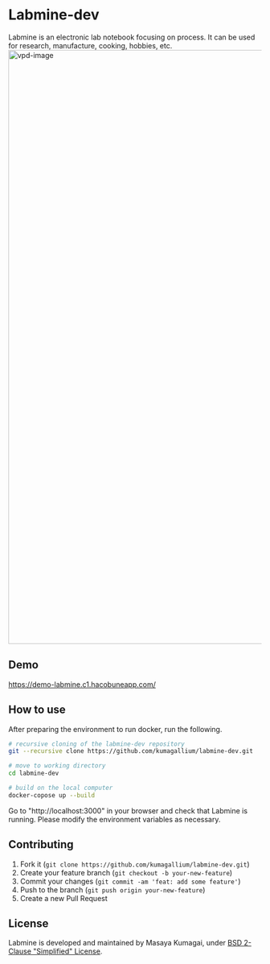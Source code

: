 # Labmine-dev
Labmine is an electronic lab notebook focusing on process.
It can be used for research, manufacture, cooking, hobbies, etc.
<img width="1180" alt="vpd-image" src="front/doc/images/Curry_Process.png">

## Demo 
https://demo-labmine.c1.hacobuneapp.com/

## How to use
After preparing the environment to run docker, run the following.
```sh
# recursive cloning of the labmine-dev repository
git --recursive clone https://github.com/kumagallium/labmine-dev.git

# move to working directory
cd labmine-dev

# build on the local computer
docker-copose up --build
```
Go to "http://localhost:3000" in your browser and check that Labmine is running.
Please modify the environment variables as necessary.

## Contributing
1. Fork it (`git clone https://github.com/kumagallium/labmine-dev.git`)
2. Create your feature branch (`git checkout -b your-new-feature`)
3. Commit your changes (`git commit -am 'feat: add some feature'`)
4. Push to the branch (`git push origin your-new-feature`)
5. Create a new Pull Request

## License
Labmine is developed and maintained by Masaya Kumagai, under [BSD 2-Clause "Simplified" License](LICENSE.txt).
